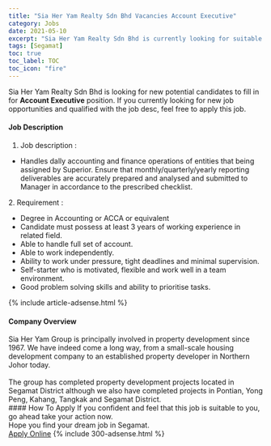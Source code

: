 ```yaml
---
title: "Sia Her Yam Realty Sdn Bhd Vacancies Account Executive" 
category: Jobs 
date: 2021-05-10 
excerpt: "Sia Her Yam Realty Sdn Bhd is currently looking for suitable person to fill in the Account Executive which based in Segamat" 
tags: [Segamat] 
toc: true 
toc_label: TOC 
toc_icon: "fire" 
--- 
```


<p>Sia Her Yam Realty Sdn Bhd is looking for new potential candidates to fill in for <b>Account Executive</b> position. If you currently looking for new job opportunities and qualified with the job desc, feel free to apply this job.
</p><div><div><h4>Job Description</h4></div><div><div><span><div><ol><li>Job description :</li></ol><ul><li>Handles dally accounting and finance operations of entities that being assigned by Superior. Ensure that monthly/quarterly/yearly reporting deliverables are accurately prepared and analysed and submitted to Manager in accordance to the prescribed checklist.</li></ul><p>2.	Requirement :</p><ul><li>Degree in Accounting or ACCA or equivalent</li><li>Candidate must possess at least 3 years of working experience in related field.</li><li>Able to handle full set of account.</li><li>Able to work independently.</li><li>Ability to work under pressure, tight deadlines and minimal supervision.</li><li>Self-starter who is motivated, flexible and work well in a team environment.</li><li>Good problem solving skills and ability to prioritise tasks.</li></ul></div></span></div></div></div> 
{% include article-adsense.html %} 
<div><div><h4>Company Overview</h4></div><div><div><span><div><div>Sia Her Yam Group is principally involved in property development since 1967. We have indeed come a long way, from a small-scale housing development company to an established property developer in Northern Johor today.<br>
<br>
The group has completed property development projects located in Segamat District although we also have completed projects in Pontian, Yong Peng, Kahang, Tangkak and Segamat District.

</div></div></span></div></div></div> 
#### How To Apply 
If you confident and feel that this job is suitable to you, go ahead take your action now. <br/> 
Hope you find your dream job in Segamat. <br/> 
<a href="https://www.jobstreet.com.my/en/job/account-executive-4553250?jobId=jobstreet-my-job-4553250&" class="btn btn--info" target="_blank" rel="nofollow noopenner">Apply Online</a> 
{% include 300-adsense.html %} 